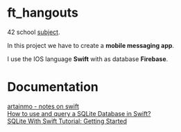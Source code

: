 # ft_hangouts
42 school [subject](https://cdn.intra.42.fr/pdf/pdf/60916/en.subject.pdf).

In this project we have to create a **mobile messaging app**. 

I use the IOS language **Swift** with as database **Firebase**.

# Documentation
[artainmo - notes on swift](https://github.com/artainmo/WebDevelopment/blob/main/mobile/swift/README.md)<br>
[How to use and query a SQLite Database in Swift?](https://www.youtube.com/watch?v=v_qLPnRBvBA)<br>
[SQLite With Swift Tutorial: Getting Started](https://www.kodeco.com/6620276-sqlite-with-swift-tutorial-getting-started)<br>
